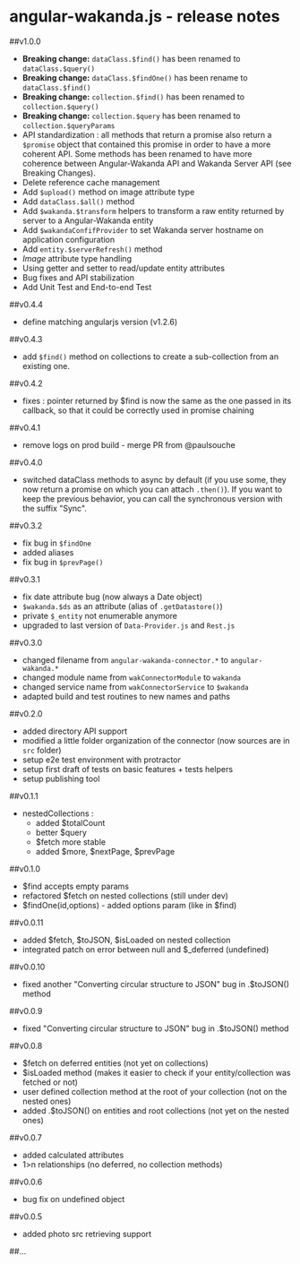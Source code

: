 angular-wakanda.js - release notes
===================================================

##v1.0.0
* **Breaking change:** `dataClass.$find()` has been renamed to `dataClass.$query()`
* **Breaking change:** `dataClass.$findOne()` has been rename to `dataClass.$find()`
* **Breaking change:** `collection.$find()` has been renamed to `collection.$query()`
* **Breaking change:** `collection.$query` has been renamed to `collection.$queryParams`
* API standardization : all methods that return a promise also return a `$promise` object that contained this promise in order to have a more coherent API. Some methods has been renamed to have more coherence between Angular-Wakanda API and Wakanda Server API (see Breaking Changes).
* Delete reference cache management
* Add `$upload()` method on image attribute type
* Add `dataClass.$all()` method
* Add `$wakanda.$transform` helpers to transform a raw entity returned by server to a Angular-Wakanda entity
* Add `$wakandaConfifProvider` to set Wakanda server hostname on application configuration
* Add `entity.$serverRefresh()` method
* *Image* attribute type handling
* Using getter and setter to read/update entity attributes
* Bug fixes and API stabilization
* Add Unit Test and End-to-end Test

##v0.4.4
* define matching angularjs version (v1.2.6)

##v0.4.3
* add `$find()` method on collections to create a sub-collection from an existing one.

##v0.4.2
* fixes : pointer returned by $find is now the same as the one passed in its callback, so that it could be correctly used in promise chaining

##v0.4.1
* remove logs on prod build - merge PR from @paulsouche

##v0.4.0
* switched dataClass methods to async by default (if you use some, they now return a promise on which you can attach `.then()`). If you want to keep the previous behavior, you can call the synchronous version with the suffix "Sync".

##v0.3.2
* fix bug in `$findOne`
* added aliases
* fix bug in `$prevPage()`

##v0.3.1
* fix date attribute bug (now always a Date object)
* `$wakanda.$ds` as an attribute (alias of `.getDatastore()`)
* private `$_entity` not enumerable anymore
* upgraded to last version of `Data-Provider.js` and `Rest.js`

##v0.3.0
* changed filename from `angular-wakanda-connector.*` to `angular-wakanda.*`
* changed module name from `wakConnectorModule` to `wakanda`
* changed service name from `wakConnectorService` to `$wakanda`
* adapted build and test routines to new names and paths

##v0.2.0
* added directory API support
* modified a little folder organization of the connector (now sources are in `src` folder)
* setup e2e test environment with protractor
* setup first draft of tests on basic features + tests helpers
* setup publishing tool

##v0.1.1
* nestedCollections :
	* added $totalCount
	* better $query
	* $fetch more stable
	* added $more, $nextPage, $prevPage

##v0.1.0
* $find accepts empty params
* refactored $fetch on nested collections (still under dev)
* $findOne(id,options) - added options param (like in $find)

##v0.0.11
* added $fetch, $toJSON, $isLoaded on nested collection
* integrated patch on error between null and $_deferred (undefined)

##v0.0.10
* fixed another "Converting circular structure to JSON" bug in .$toJSON() method

##v0.0.9
* fixed "Converting circular structure to JSON" bug in .$toJSON() method

##v0.0.8
* $fetch on deferred entities (not yet on collections)
* $isLoaded method (makes it easier to check if your entity/collection was fetched or not)
* user defined collection method at the root of your collection (not on the nested ones)
* added .$toJSON() on entities and root collections (not yet on the nested ones)

##v0.0.7
* added calculated attributes
* 1>n relationships (no deferred, no collection methods)

##v0.0.6
* bug fix on undefined object

##v0.0.5
* added photo src retrieving support

##...

